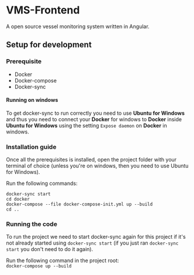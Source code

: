# VMS-Frontend
A open source vessel monitoring system written in Angular.

## Setup for development
### Prerequisite
 - Docker
 - Docker-compose
 - Docker-sync

#### Running on windows
To get docker-sync to run correctly you need to use __Ubuntu for Windows__ and thus you need to connect your __Docker__ for windows to __Docker__ inside __Ubuntu for Windows__ using the setting `Expose daemon` on __Docker__ in windows.

### Installation guide

Once all the prerequisites is installed, open the project folder with your terminal of choice (unless you're on windows, then you need to use Ubuntu for Windows).

Run the following commands:  
```
docker-sync start
cd docker
docker-compose --file docker-compose-init.yml up --build
cd ..
``` 

### Running the code

To run the project we need to start docker-sync again for this project if it's not already started using `docker-sync start` (if you just ran `docker-sync start` you don't need to do it again).

Run the following command in the project root:  
`docker-compose up --build`